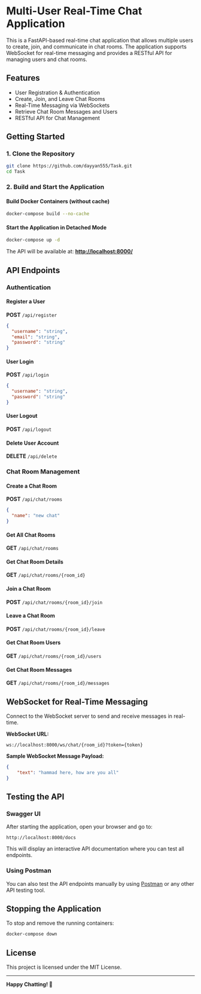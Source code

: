 # Multi-User Real-Time Chat Application

This is a FastAPI-based real-time chat application that allows multiple users to create, join, and communicate in chat rooms. The application supports WebSocket for real-time messaging and provides a RESTful API for managing users and chat rooms.

## Features

- User Registration & Authentication
- Create, Join, and Leave Chat Rooms
- Real-Time Messaging via WebSockets
- Retrieve Chat Room Messages and Users
- RESTful API for Chat Management

## Getting Started

### 1. Clone the Repository

```sh
git clone https://github.com/dayyan555/Task.git
cd Task
```

### 2. Build and Start the Application

#### Build Docker Containers (without cache)

```sh
docker-compose build --no-cache
```

#### Start the Application in Detached Mode

```sh
docker-compose up -d
```

The API will be available at: [**http://localhost:8000/**](http://localhost:8000/)

## API Endpoints

### Authentication

#### **Register a User**

**POST** `/api/register`

```json
{
  "username": "string",
  "email": "string",
  "password": "string"
}
```

#### **User Login**

**POST** `/api/login`

```json
{
  "username": "string",
  "password": "string"
}
```

#### **User Logout**

**POST** `/api/logout`

#### **Delete User Account**

**DELETE** `/api/delete`

### Chat Room Management

#### **Create a Chat Room**

**POST** `/api/chat/rooms`

```json
{
  "name": "new chat"
}
```

#### **Get All Chat Rooms**

**GET** `/api/chat/rooms`

#### **Get Chat Room Details**

**GET** `/api/chat/rooms/{room_id}`

#### **Join a Chat Room**

**POST** `/api/chat/rooms/{room_id}/join`

#### **Leave a Chat Room**

**POST** `/api/chat/rooms/{room_id}/leave`

#### **Get Chat Room Users**

**GET** `/api/chat/rooms/{room_id}/users`

#### **Get Chat Room Messages**

**GET** `/api/chat/rooms/{room_id}/messages`

## WebSocket for Real-Time Messaging

Connect to the WebSocket server to send and receive messages in real-time.

**WebSocket URL:**

```
ws://localhost:8000/ws/chat/{room_id}?token={token}
```

**Sample WebSocket Message Payload:**

```json
{
    "text": "hammad here, how are you all"
}
```

## Testing the API

### Swagger UI

After starting the application, open your browser and go to:

```
http://localhost:8000/docs
```

This will display an interactive API documentation where you can test all endpoints.

### Using Postman

You can also test the API endpoints manually by using [Postman](https://www.postman.com/) or any other API testing tool.

## Stopping the Application

To stop and remove the running containers:

```sh
docker-compose down
```

## License

This project is licensed under the MIT License.

---

**Happy Chatting! 🎉**

